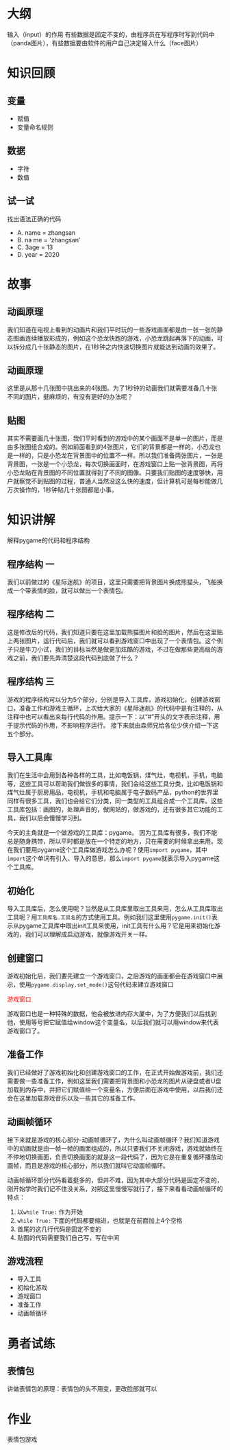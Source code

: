 # 大纲
输入（input）的作用
有些数据是固定不变的，由程序员在写程序时写到代码中（panda图片），有些数据要由软件的用户自己决定输入什么（face图片）

# 知识回顾

## 变量
- 赋值
- 变量命名规则

## 数据
- 字符
- 数值

## 试一试
找出语法正确的代码

- A. name = zhangsan
- B. na me = 'zhangsan’
- C. 3age = 13
- D. year = 2020

# 故事
## 动画原理
我们知道在电视上看到的动画片和我们平时玩的一些游戏画面都是由一张一张的静态图画连续播放形成的，例如这个恐龙快跑的游戏，小恐龙跳起再落下的动画，可以拆分成几十张静态的图片，在1秒钟之内快速切换图片就能达到动画的效果了。

## 动画原理
这里是从那十几张图中挑出来的4张图。为了1秒钟的动画我们就需要准备几十张不同的图片，挺麻烦的，有没有更好的办法呢？

## 贴图
其实不需要画几十张图，我们平时看到的游戏中的某个画面不是单一的图片，而是由多张图组合成的。例如前面看到的4张图片，它们的背景都是一样的，小恐龙也是一样的，只是小恐龙在背景图中的位置不一样。所以我们准备两张图片，一张是背景图，一张是一个小恐龙，每次切换画面时，在游戏窗口上贴一张背景图，再将小恐龙贴在背景图的不同位置就得到了不同的图像。只要我们贴图的速度够快，用户就察觉不到贴图的过程，普通人当然没这么快的速度，但计算机可是每秒能做几万次操作的，1秒钟贴几十张图都是小事。



# 知识讲解
解释pygame的代码和程序结构

## 程序结构 一
我们以前做过的《星际迷航》的项目，这里只需要把背景图片换成熊猫头，飞船换成一个带表情的脸，就可以做出一个表情包。

## 程序结构 二
这是修改后的代码，我们知道只要在这里加载熊猫图片和脸的图片，然后在这里贴上两张图片，运行代码后，我们就可以看到游戏窗口中出现了一个表情包。这个例子只是牛刀小试，我们的目标当然是做更加炫酷的游戏，不过在做那些更高级的游戏之前，我们要先弄清楚这段代码到底做了什么？

## 程序结构 三
游戏的程序结构可以分为5个部分，分别是导入工具库，游戏初始化，创建游戏窗口，准备工作和游戏主循环，上次给大家的《星际迷航》的代码中是有注释的，从注释中也可以看出来每行代码的作用。提示一下：以“#”开头的文字表示注释，用于提示代码的作用，不影响程序运行。
接下来就由森师兄给各位少侠介绍一下这五个部分。


## 导入工具库
我们在生活中会用到各种各样的工具，比如电饭锅，煤气灶，电视机，手机，电脑等，这些工具可以帮助我们做很多的事情，我们会给这些工具分类，比如电饭锅和煤气灶属于厨房用品，电视机，手机和电脑属于电子数码产品，python的世界里同样有很多工具，我们也会给它们分类，同一类型的工具组合成一个工具库。这些工具库包括：画图的，处理声音的，做网站的，做游戏的，还有很多其它功能的工具，我们以后会慢慢学习到。

今天的主角就是一个做游戏的工具库：pygame。
因为工具库有很多，我们不能总是随身携带，所以平时都是放在一个特定的地方，只在需要的时候拿出来用。现在我们要用pygame这个工具库做游戏怎么办呢？使用`import pygame`，其中`import`这个单词有引入、导入的意思，那么`import pygame`就表示导入pygame这个工具库。

## 初始化
导入工具库后，怎么使用呢？当然是从工具库里取出工具来用，怎么从工具库取出工具呢？用`工具库名.工具名`的方式使用工具。例如我们这里使用`pygame.init()`表示从pygame工具库中取出init工具来使用，init工具有什么用？它是用来初始化游戏的，我们可以理解成启动游戏，就像游戏开关一样。


## 创建窗口
游戏初始化后，我们要先建立一个游戏窗口，之后游戏的画面都会在游戏窗口中展示，使用`pygame.display.set_mode()`这句代码来建立游戏窗口<p style="color:red">游戏窗口</p>
游戏窗口也是一种特殊的数据，他会被放进内存大厦中，为了方便我们以后找到他，使用等号把它赋值给window这个变量名，以后我们就可以用window来代表游戏窗口了。

## 准备工作
我们已经做好了游戏初始化和创建游戏窗口的工作，在正式开始做游戏前，我们还需要做一些准备工作，例如这里我们需要把背景图和小恐龙的图片从硬盘或者U盘加载到内存中，并把它们赋值给一个变量名，方便后面在游戏中使用，以后我们还会在这里加载游戏音乐以及一些其它的准备工作。

## 动画帧循环
接下来就是游戏的核心部分-动画帧循环了，为什么叫动画帧循环？我们知道游戏中的动画就是由一帧一帧的画面组成的，所以只要我们不关闭游戏，游戏就始终在不停地切换画面，负责切换画面的就是这一段代码了，因为它是在重复循环播放动画帧，而且是游戏的核心部分，所以我们就叫它动画帧循环。

动画帧循环部分代码看着挺多的，但并不难，因为其中大部分代码是固定不变的，刚开始学时我们记不住没关系，对照这里慢慢写就行了，接下来看看动画帧循环的特点：

1. 以`while True:` 作为开始
2. `while True:` 下面的代码都要缩进，也就是在前面加上4个空格
3. 首尾的这几行代码是固定不变的
4. 贴图的代码需要我们自己写，写在中间


## 游戏流程
- 导入工具
- 初始化游戏
- 游戏窗口
- 准备工作
- 动画帧循环




# 勇者试练
## 表情包
讲做表情包的原理：表情包的头不用变，更改脸部就可以

# 作业
表情包游戏